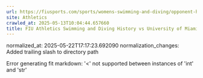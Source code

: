 ```yaml
---
url: https://fiusports.com/sports/womens-swimming-and-diving/opponent-history/university-of-miami/58/
site: Athletics
crawled_at: 2025-05-13T10:04:44.657660
title: FIU Athletics Swimming and Diving History vs University of Miami
---
```

normalized_at: 2025-05-22T17:17:23.692090
normalization_changes: Added trailing slash to directory path

Error generating fit markdown: '<' not supported between instances of 'int' and 'str'
